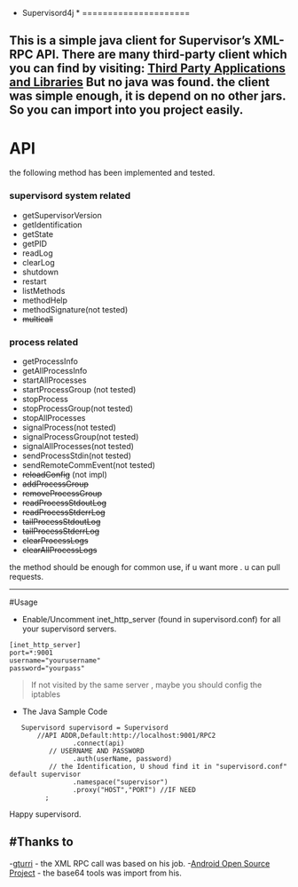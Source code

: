 * Supervisord4j *
=====================

 This is a simple java client for Supervisor’s XML-RPC API.
 There are many third-party client which you can find by visiting: [Third Party Applications and Libraries](http://supervisord.org/plugins.html)
 But no java was found. 
 the client was simple enough, it is depend on no other jars. So you can import into you project easily.
 ----------


# API
the following method has been implemented and tested.
### supervisord system related
* getSupervisorVersion
* getIdentification
* getState
* getPID
* readLog
* clearLog
* shutdown
* restart
* listMethods
* methodHelp
* methodSignature(not tested)
* <del>multicall</del>

### process related
* getProcessInfo
* getAllProcessInfo
* startAllProcesses
* startProcessGroup (not tested)
* stopProcess
* stopProcessGroup(not tested)
* stopAllProcesses
* signalProcess(not tested)
* signalProcessGroup(not tested)
* signalAllProcesses(not tested)
* sendProcessStdin(not tested)
* sendRemoteCommEvent(not tested)
* <del>reloadConfig</del> (not impl)
* <del>addProcessGroup</del>
* <del>removeProcessGroup</del>
* <del>readProcessStdoutLog</del>
* <del>readProcessStderrLog</del>
* <del>tailProcessStdoutLog</del>
* <del>tailProcessStderrLog</del>
* <del>clearProcessLogs</del>
* <del>clearAllProcessLogs</del>

the method should be enough for common use, if u want  more . u can pull requests.

----------
#Usage
- Enable/Uncomment inet_http_server (found in supervisord.conf) for all your supervisord servers.

```
[inet_http_server]
port=*:9001
username="yourusername"
password="yourpass"
```

> If not visited by the same server , maybe you should config the iptables

- The Java Sample Code

```
   Supervisord supervisord = Supervisord
       //API ADDR,Default:http://localhost:9001/RPC2
                .connect(api)  
          // USERNAME AND PASSWORD       
                .auth(userName, password)
          // the Identification, U shoud find it in "supervisord.conf" default supervisor
                .namespace("supervisor")
                .proxy("HOST","PORT") //IF NEED
         ;
```
Happy supervisord.

#Thanks to
----------
-[gturri](https://github.com/gturri/aXMLRPC) - the XML RPC call was based on his job.
-[Android Open Source Project](https://developer.android.com/reference/android/util/Base64.html) - the base64 tools was import from his.
